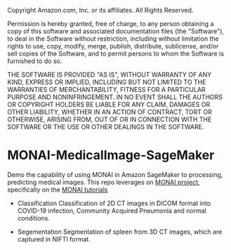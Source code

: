Copyright Amazon.com, Inc. or its affiliates. All Rights Reserved.

Permission is hereby granted, free of charge, to any person obtaining a copy of this
software and associated documentation files (the "Software"), to deal in the Software
without restriction, including without limitation the rights to use, copy, modify,
merge, publish, distribute, sublicense, and/or sell copies of the Software, and to
permit persons to whom the Software is furnished to do so.

THE SOFTWARE IS PROVIDED "AS IS", WITHOUT WARRANTY OF ANY KIND, EXPRESS OR IMPLIED,
INCLUDING BUT NOT LIMITED TO THE WARRANTIES OF MERCHANTABILITY, FITNESS FOR A
PARTICULAR PURPOSE AND NONINFRINGEMENT. IN NO EVENT SHALL THE AUTHORS OR COPYRIGHT
HOLDERS BE LIABLE FOR ANY CLAIM, DAMAGES OR OTHER LIABILITY, WHETHER IN AN ACTION
OF CONTRACT, TORT OR OTHERWISE, ARISING FROM, OUT OF OR IN CONNECTION WITH THE
SOFTWARE OR THE USE OR OTHER DEALINGS IN THE SOFTWARE.


# MONAI-MedicalImage-SageMaker
Demo the capability of using MONAI in Amazon SageMaker to processing, predicting medical images. This repo leverages on [MONAI project](https://github.com/Project-MONAI), specifically on the [MONAI tutorials](https://github.com/Project-MONAI/tutorials)

+ Classification
  Classification of 2D CT images in DICOM format into  COVID-19 infection, Community Acquired Pneumonia and  normal conditions. 
  
+ Segementation 
  Segmentation of spleen from 3D CT images, which are captured in NIFTI format.   
